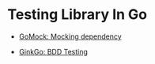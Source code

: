 # Testing Library In Go

- [GoMock: Mocking dependency](https://blog.codecentric.de/en/2017/08/gomock-tutorial/)

- [GinkGo: BDD Testing](https://github.com/onsi/ginkgo)
